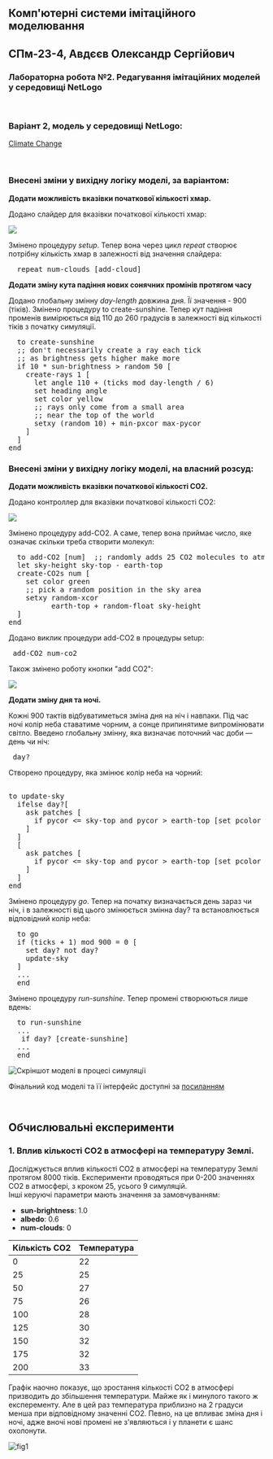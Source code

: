 ## Комп'ютерні системи імітаційного моделювання
## СПм-23-4, **Авдєєв Олександр Сергійович**
### Лабораторна робота №**2**. Редагування імітаційних моделей у середовищі NetLogo

<br>

### Варіант 2, модель у середовищі NetLogo:
[Climate Change](http://www.netlogoweb.org/launch#http://www.netlogoweb.org/assets/modelslib/Sample%20Models/Earth%20Science/Climate%20Change.nlogo)

<br>

### Внесені зміни у вихідну логіку моделі, за варіантом:

**Додати можливість вказівки початкової кількості хмар.** 

Додано слайдер для вказівки початкової кількості хмар:

![](1.png)

Змінено процедуру *setup*. Тепер вона через цикл *repeat* створює потрібну кількість хмар в залежності від значення слайдера:
<pre>
  repeat num-clouds [add-cloud]
</pre>

**Додати зміну кута падіння нових сонячних промінів протягом часу**

Додано глобальну змінну *day-length* довжина дня. Її значення - 900 (тіків). Змінено процедуру to create-sunshine. Тепер кут падіння променів вимірюється від 110 до 260 градусів в залежності від кількості тіків з початку симуляції.

<pre>
  to create-sunshine
  ;; don't necessarily create a ray each tick
  ;; as brightness gets higher make more
  if 10 * sun-brightness > random 50 [
    create-rays 1 [
      let angle 110 + (ticks mod day-length / 6)
      set heading angle
      set color yellow
      ;; rays only come from a small area
      ;; near the top of the world
      setxy (random 10) + min-pxcor max-pycor
    ]
  ]
end
</pre>

### Внесені зміни у вихідну логіку моделі, на власний розсуд:

**Додати можливість вказівки початкової кількості CO2.**

Додано контроллер для вказівки початкової кількості CO2:

![](2.png)

Змінено процедуру add-CO2. А саме, тепер вона приймає число, яке означає скільки треба створити молекул:
<pre>
  to add-CO2 [num]  ;; randomly adds 25 CO2 molecules to atmosphere
  let sky-height sky-top - earth-top
  create-CO2s num [
    set color green
    ;; pick a random position in the sky area
    setxy random-xcor
          earth-top + random-float sky-height
  ]
end
</pre>

Додано виклик процедури add-CO2 в процедуры setup:

<pre> add-CO2 num-co2 </pre>

Також змінено роботу кнопки "add CO2":

![](3.png)

**Додати зміну дня та ночі.**

Кожні 900 тактів відбуватиметься зміна дня на ніч і навпаки. Під час ночі колір неба ставатиме чорним, а сонце припинятиме випромінювати світло. Введено глобальну змінну,
яка визначає поточний час доби — день чи ніч:
<pre> day? </pre>

Створено процедуру, яка змінює колір неба на чорний:
<pre> 
to update-sky
  ifelse day?[
    ask patches [ 
      if pycor <= sky-top and pycor > earth-top [set pcolor scale-color blue pycor -20 20]
    ]
  ]
  [
    ask patches [ 
      if pycor <= sky-top and pycor > earth-top [set pcolor scale-color blue pycor -10 80]
    ]
  ]
end
</pre>

Змінено процедуру *go*. Тепер на початку визначається день зараз чи ніч, і в залежності від цього змінюється змінна day? та встановлюється відповідний колір неба:
<pre>
  to go
  if (ticks + 1) mod 900 = 0 [
    set day? not day?
    update-sky
  ]
  ...
  end
</pre>

Змінено процедуру *run-sunshine*. Тепер промені створюються лише вдень:
<pre>
  to run-sunshine
  ...
   if day? [create-sunshine]  
  ...
  end
</pre>

![Скріншот моделі в процесі симуляції](model.png)

Фінальний код моделі та її інтерфейс доступні за 
[посиланням](ClimateChange.nlogo)

<br>

## Обчислювальні експерименти 
### 1. Вплив кількості CO2 в атмосфері на температуру Землі.
Досліджується вплив кількості CO2 в атмосфері на температуру Землі протягом  8000 тіків.
Експерименти проводяться при 0-200  значеннях CO2 в атмосфері, з кроком 25, усього 9 симуляцій.  
Інші керуючі параметри мають значення за замовчуванням:
- **sun-brightness**: 1.0
- **albedo**: 0.6
- **num-clouds**: 0

<table>
<thead>
<tr><th>Кількість CO2</th><th>Температура</th></tr>
</thead>
<tbody>
<tr><td>0</td><td>22</td></tr>
<tr><td>25</td><td>25</td></tr>
<tr><td>50</td><td>27</td></tr>
<tr><td>75</td><td>26</td></tr>
<tr><td>100</td><td>28</td></tr>
<tr><td>125</td><td>30</td></tr>
<tr><td>150</td><td>32</td></tr>
<tr><td>175</td><td>32</td></tr>
<tr><td>200</td><td>33</td></tr>
</tbody>
</table>

Графік наочно показує, що зростання кількості CO2 в атмосфері призводить до збільшення температури. Майже як і минулого такого ж експеременту. Але в цей раз температура приблизно на 2 градуси менша при відповідному значенні CO2. Певно, на це впливає зміна дня і ночі, адже вночі нові промені не з'являються і у планети є шанс охолонути.

![fig1](fig1.png)
